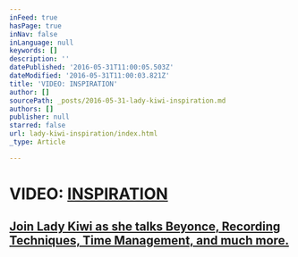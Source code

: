 ```yaml
---
inFeed: true
hasPage: true
inNav: false
inLanguage: null
keywords: []
description: ''
datePublished: '2016-05-31T11:00:05.503Z'
dateModified: '2016-05-31T11:00:03.821Z'
title: 'VIDEO: INSPIRATION'
author: []
sourcePath: _posts/2016-05-31-lady-kiwi-inspiration.md
authors: []
publisher: null
starred: false
url: lady-kiwi-inspiration/index.html
_type: Article

---
```

# VIDEO: [INSPIRATION][0]

## [Join Lady Kiwi as she talks Beyonce, Recording Techniques, Time Management, and much more.][0]

[0]: https://www.youtube.com/watch?v=vHguRtIEgU8
